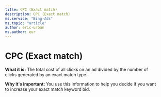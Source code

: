 ```yaml
---
title: CPC (Exact match)
description: CPC (Exact match)
ms.service: "Bing-Ads"
ms.topic: "article"
author: eric-urban
ms.author: eur
---
```


# CPC (Exact match)

**What it is:**  The total cost of all clicks on an ad divided by the number of clicks generated by an exact match type.

**Why it's important:**  You use this information to help you decide if you want to increase your exact match keyword bid.


